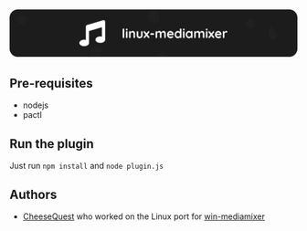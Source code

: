 ![](/linux-mediamixer.png)
---

## Pre-requisites

- nodejs
- pactl

## Run the plugin

Just run `npm install` and `node plugin.js`

## Authors

- [CheeseQuest](https://github.com/cheesequest) who worked on the Linux port for [win-mediamixer](https://github.com/KillerBOSS2019/TouchPortal-Windows-MediaMixer/)
